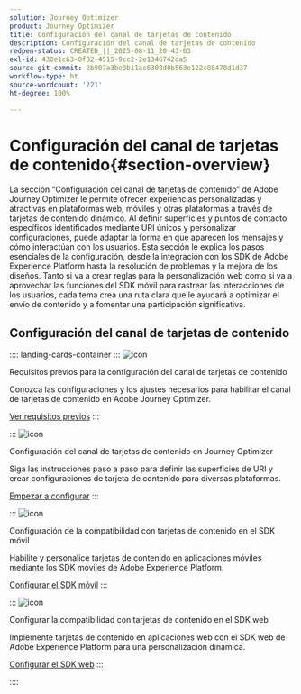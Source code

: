 ```yaml
---
solution: Journey Optimizer
product: Journey Optimizer
title: Configuración del canal de tarjetas de contenido
description: Configuración del canal de tarjetas de contenido
redpen-status: CREATED_||_2025-08-11_20-43-03
exl-id: 430e1c63-0f82-4515-9cc2-2e1346742da5
source-git-commit: 2b907a3be8b11ac6308d0b563e122c88478d1d37
workflow-type: ht
source-wordcount: '221'
ht-degree: 100%

---
```


# Configuración del canal de tarjetas de contenido{#section-overview}

La sección “Configuración del canal de tarjetas de contenido” de Adobe Journey Optimizer le permite ofrecer experiencias personalizadas y atractivas en plataformas web, móviles y otras plataformas a través de tarjetas de contenido dinámico. Al definir superficies y puntos de contacto específicos identificados mediante URI únicos y personalizar configuraciones, puede adaptar la forma en que aparecen los mensajes y cómo interactúan con los usuarios. Esta sección le explica los pasos esenciales de la configuración, desde la integración con los SDK de Adobe Experience Platform hasta la resolución de problemas y la mejora de los diseños. Tanto si va a crear reglas para la personalización web como si va a aprovechar las funciones del SDK móvil para rastrear las interacciones de los usuarios, cada tema crea una ruta clara que le ayudará a optimizar el envío de contenido y a fomentar una participación significativa.

## Configuración del canal de tarjetas de contenido

:::: landing-cards-container
:::
![icon](https://cdn.experienceleague.adobe.com/icons/gear.svg)

Requisitos previos para la configuración del canal de tarjetas de contenido

Conozca las configuraciones y los ajustes necesarios para habilitar el canal de tarjetas de contenido en Adobe Journey Optimizer.

[Ver requisitos previos](../using/content-card/content-card-configuration-prereq.md)
:::

:::
![icon](https://cdn.experienceleague.adobe.com/icons/circle-play.svg)

Configuración del canal de tarjetas de contenido en Journey Optimizer

Siga las instrucciones paso a paso para definir las superficies de URI y crear configuraciones de tarjeta de contenido para diversas plataformas.

[Empezar a configurar](../using/content-card/content-card-configuration.md)
:::

:::
![icon](https://cdn.experienceleague.adobe.com/icons/code-branch.svg)

Configuración de la compatibilidad con tarjetas de contenido en el SDK móvil

Habilite y personalice tarjetas de contenido en aplicaciones móviles mediante los SDK móviles de Adobe Experience Platform.

[Configurar el SDK móvil](../using/content-card/content-card-lp.md)
:::

:::
![icon](https://cdn.experienceleague.adobe.com/icons/code-branch.svg)

Configurar la compatibilidad con tarjetas de contenido en el SDK web

Implemente tarjetas de contenido en aplicaciones web con el SDK web de Adobe Experience Platform para una personalización dinámica.

[Configurar el SDK web](../using/content-card/content-card-configuration-sdk.md)
:::

::::
